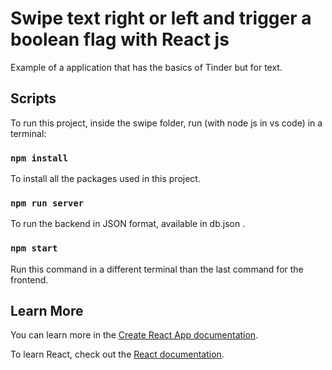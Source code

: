 # Swipe text right or left and trigger a boolean flag with React js

Example of a application that has the basics of Tinder but for text.

## Scripts

To run this project, inside the swipe folder, run (with node js in vs code) in a terminal:

### `npm install`

To install all the packages used in this project.

### `npm run server`

To run the backend in JSON format, available in db.json .

### `npm start`

Run this command in a different terminal than the last command for the frontend.

## Learn More

You can learn more in the [Create React App documentation](https://facebook.github.io/create-react-app/docs/getting-started).

To learn React, check out the [React documentation](https://reactjs.org/).
